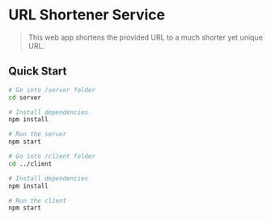 # URL Shortener Service

> This web app shortens the provided URL to a much shorter yet unique URL.

## Quick Start

```bash
# Go into /server folder
cd server

# Install dependencies
npm install

# Run the server
npm start

# Go into /client folder
cd ../client

# Install dependencies
npm install

# Run the client
npm start
```